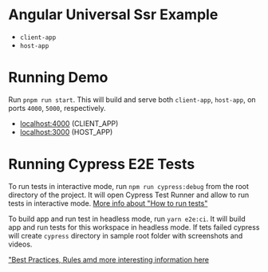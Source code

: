 # Angular Universal Ssr Example

- `client-app`
- `host-app`

# Running Demo

Run `pnpm run start`. This will build and serve both `client-app`, `host-app`, on
ports `4000`, `5000`, respectively.

- [localhost:4000](http://localhost:4000/) (CLIENT_APP)
- [localhost:3000](http://localhost:3000/) (HOST_APP)

# Running Cypress E2E Tests

To run tests in interactive mode, run  `npm run cypress:debug` from the root directory of the project. It will open Cypress Test Runner and allow to run tests in interactive mode. [More info about "How to run tests"](../../cypress/README.md#how-to-run-tests)

To build app and run test in headless mode, run `yarn e2e:ci`. It will build app and run tests for this workspace in headless mode. If tets failed cypress will create `cypress` directory in sample root folder with screenshots and videos.

["Best Practices, Rules amd more interesting information here](../../cypress/README.md)
